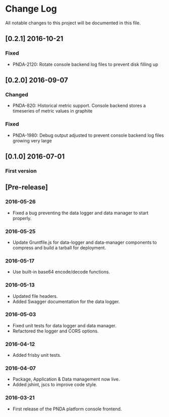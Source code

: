 # Change Log
All notable changes to this project will be documented in this file.

## [0.2.1] 2016-10-21
### Fixed
- PNDA-2120: Rotate console backend log files to prevent disk filling up

## [0.2.0] 2016-09-07
### Changed
- PNDA-820: Historical metric support. Console backend stores a timeseries of metric values in graphite
### Fixed
- PNDA-1980: Debug output adjusted to prevent console backend log files growing very large

## [0.1.0] 2016-07-01
### First version

## [Pre-release]

### 2016-05-26
- Fixed a bug preventing the data logger and data manager to start properly.

### 2016-05-25
- Update Gruntfile.js for data-logger and data-manager components to compress and build a tarball for deployment.

### 2016-05-17
- Use built-in base64 encode/decode functions.

### 2016-05-13
- Updated file headers.
- Added Swagger documentation for the data logger.

### 2016-05-03
- Fixed unit tests for data logger and data manager.
- Refactored the logger and CORS options.

### 2016-04-12
- Added frisby unit tests.

### 2016-04-07
- Package, Application & Data management now live. 
- Added jshint, jscs to improve code style.

### 2016-03-21
- First release of the PNDA platform console frontend.
